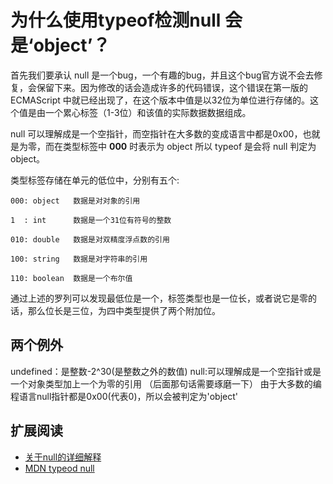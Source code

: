 # 为什么使用typeof检测null 会是‘object’？

首先我们要承认 null 是一个bug，一个有趣的bug，并且这个bug官方说不会去修复，会保留下来。因为修改的话会造成许多的代码错误，这个错误在第一版的 ECMAScript 中就已经出现了，在这个版本中值是以32位为单位进行存储的。这个值是由一个累心标签（1-3位）和该值的实际数据数据组成。

null 可以理解成是一个空指针，而空指针在大多数的变成语言中都是0x00，也就是为零，而在类型标签中 **000** 时表示为 object 所以 typeof 是会将 null 判定为 object。

类型标签存储在单元的低位中，分别有五个:

    000: object   数据是对对象的引用

    1  : int      数据是一个31位有符号的整数

    010: double   数据是对双精度浮点数的引用

    100: string   数据是对字符串的引用

    110: boolean  数据是一个布尔值

通过上述的罗列可以发现最低位是一个，标签类型也是一位长，或者说它是零的话，那么位长是三位，为四中类型提供了两个附加位。

## 两个例外
undefined：是整数-2^30(是整数之外的数值)
null:可以理解成是一个空指针或是一个对象类型加上一个为零的引用  （后面那句话需要琢磨一下）
由于大多数的编程语言null指针都是0x00(代表0)，所以会被判定为'object'

## 扩展阅读
- [关于null的详细解释](http://2ality.com/2013/10/typeof-null.html)
- [MDN typeod null](https://developer.mozilla.org/zh-CN/docs/Web/JavaScript/Reference/Operators/typeof#null)